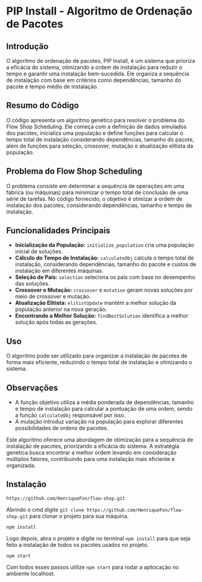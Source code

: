 # PIP Install - Algoritmo de Ordenação de Pacotes

## Introdução
O algoritmo de ordenação de pacotes, PIP Install, é um sistema que prioriza a eficácia do sistema, otimizando a ordem de instalação para reduzir o tempo e garantir uma instalação bem-sucedida. Ele organiza a sequência de instalação com base em critérios como dependências, tamanho do pacote e tempo médio de instalação.

## Resumo do Código
O código apresenta um algoritmo genético para resolver o problema do Flow Shop Scheduling. Ele começa com a definição de dados simulados dos pacotes, inicializa uma população e define funções para calcular o tempo total de instalação considerando dependências, tamanho do pacote, além de funções para seleção, crossover, mutação e atualização elitista da população.

## Problema do Flow Shop Scheduling
O problema consiste em determinar a sequência de operações em uma fábrica (ou máquinas) para minimizar o tempo total de conclusão de uma série de tarefas. No código fornecido, o objetivo é otimizar a ordem de instalação dos pacotes, considerando dependências, tamanho e tempo de instalação.

## Funcionalidades Principais
- **Inicialização da População:** `initialize_population` cria uma população inicial de soluções.
- **Cálculo do Tempo de Instalação:** `calculateObj` calcula o tempo total de instalação, considerando dependências, tamanho do pacote e custos de instalação em diferentes máquinas.
- **Seleção de Pais:** `selection` seleciona os pais com base no desempenho das soluções.
- **Crossover e Mutação:** `crossover` e `mutation` geram novas soluções por meio de crossover e mutação.
- **Atualização Elitista:** `elitistUpdate` mantém a melhor solução da população anterior na nova geração.
- **Encontrando a Melhor Solução:** `findBestSolution` identifica a melhor solução após todas as gerações.

## Uso
O algoritmo pode ser utilizado para organizar a instalação de pacotes de forma mais eficiente, reduzindo o tempo total de instalação e otimizando o sistema.

## Observações
- A função objetivo utiliza a média ponderada de dependências, tamanho e tempo de instalação para calcular a pontuação de uma ordem, sendo a função `calculateObj` responsável por isso.
- A mutação introduz variação na população para explorar diferentes possibilidades de ordens de pacotes.

Este algoritmo oferece uma abordagem de otimização para a sequência de instalação de pacotes, priorizando a eficácia do sistema. A estratégia genética busca encontrar a melhor ordem levando em consideração múltiplos fatores, contribuindo para uma instalação mais eficiente e organizada.

## Instalação

`https://github.com/HenriqueFon/flow-shop.git`

Abrindo o cmd digite `git clone https://github.com/HenriqueFon/flow-shop.git` para clonar o projeto para sua máquina.

`npm install`

Logo depois, abra o projeto e digite no terminal `npm install` para que seja feito a instalação de todos os pacotes usados no projeto.

`npm start`

Com todos esses passos utilize `npm start` para rodar a apliocação no ambiente localhost.


